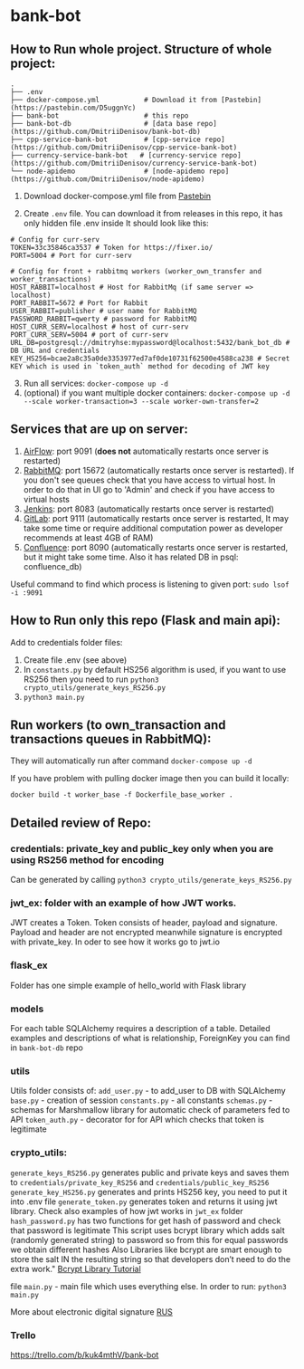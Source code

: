 # bank-bot


## How to Run whole project. Structure of whole project:

```
.
├── .env                  
├── docker-compose.yml           # Download it from [Pastebin](https://pastebin.com/D5uggnYc)                 
├── bank-bot                     # this repo
├── bank-bot-db                  # [data base repo](https://github.com/DmitriiDenisov/bank-bot-db)
├── cpp-service-bank-bot         # [cpp-service repo](https://github.com/DmitriiDenisov/cpp-service-bank-bot)         
├── currency-service-bank-bot   # [currency-service repo](https://github.com/DmitriiDenisov/currency-service-bank-bot)
└── node-apidemo                 # [node-apidemo repo](https://github.com/DmitriiDenisov/node-apidemo) 
```


1. Download docker-compose.yml file from [Pastebin](https://pastebin.com/D5uggnYc) 

2. Create `.env` file. You can download it from releases in this repo, it has only hidden file .env inside
It should look like this:
```
# Config for curr-serv
TOKEN=33c35846ca3537 # Token for https://fixer.io/
PORT=5004 # Port for curr-serv

# Config for front + rabbitmq workers (worker_own_transfer and worker_transactions)
HOST_RABBIT=localhost # Host for RabbitMq (if same server => localhost)
PORT_RABBIT=5672 # Port for Rabbit
USER_RABBIT=publisher # user name for RabbitMQ
PASSWORD_RABBIT=qwerty # password for RabbitMQ
HOST_CURR_SERV=localhost # host of curr-serv
PORT_CURR_SERV=5004 # port of curr-serv
URL_DB=postgresql://dmitryhse:mypassword@localhost:5432/bank_bot_db # DB URL and credentials
KEY_HS256=bcae2a8c35a0de3353977ed7af0de10731f62500e4588ca238 # Secret KEY which is used in `token_auth` method for decoding of JWT key
```
3. Run all services: `docker-compose up -d`
4. (optional) if you want multiple docker containers: 
`docker-compose up -d --scale worker-transaction=3 --scale worker-own-transfer=2`

## Services that are up on server:

1. [AirFlow](https://github.com/DmitriiDenisov/airflow-lab): port 9091 (**does not** automatically restarts once server is restarted)
2. [RabbitMQ](https://github.com/DmitriiDenisov/rabbitmq_lab): port 15672 (automatically restarts once server is restarted). If you don't see queues check that you have access to virtual host. In order to do that in UI go to 'Admin' and check if you have access to virtual hosts
3. [Jenkins](https://github.com/DmitriiDenisov/Jenkins-lab): port 8083 (automatically restarts once server is restarted)
4. [GitLab](https://github.com/DmitriiDenisov/Gitlab-lab): port 9111 (automatically restarts once server is restarted, It may take some time or require additional computation power as developer recommends at least 4GB of RAM)
5. [Confluence](https://github.com/DmitriiDenisov/Confluence-lab): port 8090 (automatically restarts once server is restarted, but it might take some time. Also it has related DB in psql: confluence_db)

Useful command to find which process is listening to given port: `sudo lsof -i :9091`

## How to Run only this repo (Flask and main api):
Add to credentials folder files:
1. Create file .env (see above)
2. In `constants.py` by default HS256 algorithm is used, if you want to use RS256 then you need to run `python3 crypto_utils/generate_keys_RS256.py`
3. `python3 main.py`

## Run workers (to own_transaction and transactions queues in RabbitMQ):

They will automatically run after command `docker-compose up -d`

If you have problem with pulling docker image then you can build it locally: 

`docker build -t worker_base -f Dockerfile_base_worker .`


## Detailed review of Repo:

### credentials: private_key and public_key only when you are using RS256 method for encoding
Can be generated by calling `python3 crypto_utils/generate_keys_RS256.py`

### jwt_ex: folder with an example of how JWT works. 
JWT creates a Token. Token consists of header, payload and signature. Payload and header are not encrypted meanwhile signature is encrypted with private_key.
In oder to see how it works go to jwt.io 

### flask_ex
Folder has one simple example of hello_world with Flask library

### models
For each table SQLAlchemy requires a description of a table. Detailed examples and descriptions of what is relationship, ForeignKey you can find in `bank-bot-db` repo

### utils 
Utils folder consists of:
`add_user.py` - to add_user to DB with SQLAlchemy
`base.py` - creation of session
`constants.py` - all constants
`schemas.py` - schemas for Marshmallow library for automatic check of parameters fed to API
`token_auth.py` - decorator for for API which checks that token is legitimate 

### crypto_utils: 
`generate_keys_RS256.py` generates public and private keys and saves them to `credentials/private_key_RS256` and `credentials/public_key_RS256`
`generate_key_HS256.py` generates and prints HS256 key, you need to put it into .env file
`generate_token.py` generates token and returns it using jwt library. Check also examples of how jwt works in `jwt_ex` folder
`hash_password.py` has two functions for get hash of password and check that password is legitimate
This script uses bcrypt library which adds salt (randomly generated string) to password so from this for equal passwords we obtain different hashes
Also Libraries like bcrypt are smart enough to store the salt IN the resulting string so that developers don’t need to do the extra work."
[Bcrypt Library Tutorial](https://hackernoon.com/hashing-passwords-in-python-bcrypt-tutorial-with-examples-77dh36ef)

 file `main.py` - main file which uses everything else. In order to run: `python3 main.py`

More about electronic digital signature [RUS](https://www.youtube.com/watch?v=Y5G7hg9CGIc)

### Trello 
https://trello.com/b/kuk4mthV/bank-bot
